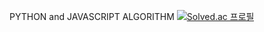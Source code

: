 PYTHON and JAVASCRIPT ALGORITHM
[![Solved.ac
프로필](http://mazassumnida.wtf/api/v2/generate_badge?boj={handle})](https://solved.ac/{handle})
